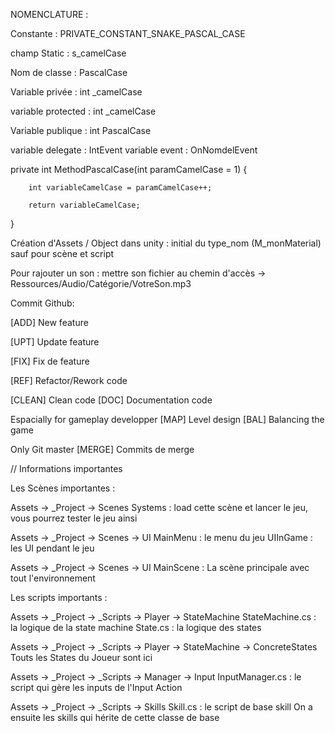 
NOMENCLATURE :

Constante : PRIVATE_CONSTANT_SNAKE_PASCAL_CASE

champ Static : s_camelCase

Nom de classe : PascalCase

Variable privée : int _camelCase

variable protected : int _camelCase

Variable publique : int PascalCase

variable delegate : IntEvent
variable event : OnNomdelEvent

private int MethodPascalCase(int paramCamelCase = 1)
{

        int variableCamelCase = paramCamelCase++;
        
        return variableCamelCase;
        
}

Création d'Assets / Object dans unity : initial du type_nom (M_monMaterial) sauf pour scène et script

Pour rajouter un son :
mettre son fichier au chemin d'accès -> Ressources/Audio/Catégorie/VotreSon.mp3

Commit Github:

[ADD] New feature

[UPT] Update feature

[FIX] Fix de feature

[REF] Refactor/Rework code

[CLEAN] Clean code
[DOC] Documentation code

Espacially for gameplay developper
[MAP] Level design
[BAL] Balancing the game

Only Git master
[MERGE] Commits de merge



// Informations importantes

Les Scènes importantes : 

Assets -> _Project -> Scenes 
Systems : load cette scène et lancer le jeu, vous pourrez tester le jeu ainsi

Assets -> _Project -> Scenes -> UI
MainMenu : le menu du jeu
UIInGame : les UI pendant le jeu

Assets -> _Project -> Scenes -> UI
MainScene : La scène principale avec tout l'environnement


Les scripts importants :

Assets -> _Project -> _Scripts -> Player -> StateMachine
StateMachine.cs : la logique de la state machine
State.cs : la logique des states

Assets -> _Project -> _Scripts -> Player -> StateMachine -> ConcreteStates
Touts les States du Joueur sont ici

Assets -> _Project -> _Scripts -> Manager -> Input
InputManager.cs : le script qui gère les inputs de l'Input Action

Assets -> _Project -> _Scripts -> Skills
Skill.cs : le script de base skill
On a ensuite les skills qui hérite de cette classe de base

